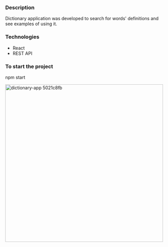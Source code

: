 
<h3>Description</h3>
Dictionary application was developed to search for words' definitions and see examples of using it.

<h3>Technologies</h3>
<ul>
<li>React</li>
<li>REST API </li>
</ul>

<h3>To start the project</h3>

<p>npm start</p>

<img width="500" alt="dictionary-app 5021c8fb" src="https://user-images.githubusercontent.com/58461507/196005345-3eb72fb0-5a4d-45d6-88ce-271cec841b24.png">
